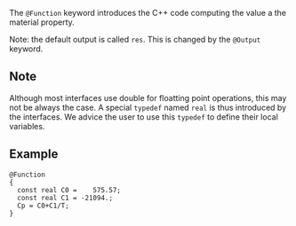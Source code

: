 The `@Function` keyword introduces the C++ code computing the value a
the material property.

Note: the default output is called `res`. This is changed by the
`@Output` keyword.

## Note

Although most interfaces use double for floatting point operations,
this may not be always the case. A special `typedef` named `real` is
thus introduced by the interfaces. We advice the user to use this
`typedef` to define their local variables.

## Example

~~~~{.cpp}
@Function
{
  const real C0 =    575.57;
  const real C1 = -21094.;
  Cp = C0+C1/T;
}
~~~~
